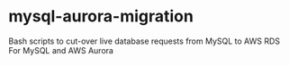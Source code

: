 # mysql-aurora-migration
Bash scripts to cut-over live database requests from MySQL to AWS RDS For MySQL and AWS Aurora
